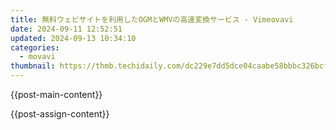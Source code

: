 ```yaml
---
title: 無料ウェビサイトを利用したOGMとWMVの高速変換サービス - Vimeovavi
date: 2024-09-11 12:52:51
updated: 2024-09-13 10:34:10
categories:
  - movavi
thumbnail: https://thmb.techidaily.com/dc229e7dd5dce04caabe58bbbc326bcfc746011c84030bea6d238aafbfde8817.jpg
---
```


{{post-main-content}}

<ins class="adsbygoogle"
     style="display:block"
     data-ad-format="autorelaxed"
     data-ad-client="ca-pub-7571918770474297"
     data-ad-slot="1223367746"></ins>

{{post-assign-content}}

<ins class="adsbygoogle"
     style="display:block"
     data-ad-client="ca-pub-7571918770474297"
     data-ad-slot="8358498916"
     data-ad-format="auto"
     data-full-width-responsive="true"></ins>
